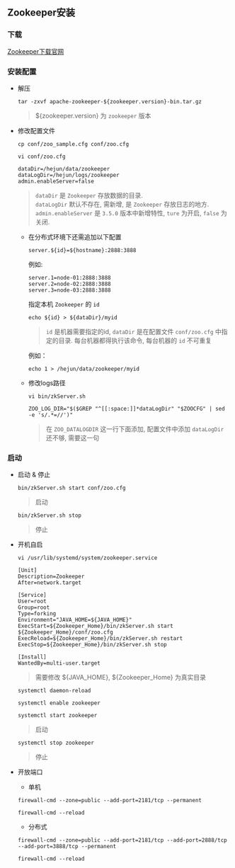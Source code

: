## Zookeeper安装

### 下载

[Zookeeper下载官网](https://archive.apache.org/dist/zookeeper/)
  
### 安装配置

- 解压

  ```
  tar -zxvf apache-zookeeper-${zookeeper.version}-bin.tar.gz
  ```
  > ${zookeeper.version} 为 `zookeeper` 版本

- 修改配置文件

  ```
  cp conf/zoo_sample.cfg conf/zoo.cfg
  ```
  
  ```
  vi conf/zoo.cfg
  ```
  
  ```
  dataDir=/hejun/data/zookeeper
  dataLogDir=/hejun/logs/zookeeper
  admin.enableServer=false
  ```
  > `dataDir` 是 `Zookeeper` 存放数据的目录.<br/> `dataLogDir` 默认不存在, 需新增, 是 `Zookeeper` 存放日志的地方.<br/> `admin.enableServer` 是 `3.5.0` 版本中新增特性, `ture` 为开启, `false` 为关闭.

  - 在分布式环境下还需追加以下配置

    ```
    server.${id}=${hostname}:2888:3888
    ```
    
    例如:
    
    ```
    server.1=node-01:2888:3888
    server.2=node-02:2888:3888
    server.3=node-03:2888:3888
    ```
    
    指定本机 `Zookeeper` 的 `id`
    
    ```
    echo ${id} > ${dataDir}/myid
    ```
    > `id` 是机器需要指定的id, `dataDir` 是在配置文件 `conf/zoo.cfg` 中指定的目录. 每台机器都得执行该命令, 每台机器的 `id` 不可重复
    
    例如：
    
    ```
    echo 1 > /hejun/data/zookeeper/myid
    ```

  - 修改logs路径
    
    ```
    vi bin/zkServer.sh
    ```
    
    ```
    ZOO_LOG_DIR="$($GREP "^[[:space:]]*dataLogDir" "$ZOOCFG" | sed -e 's/.*=//')"
    ```
    > 在 `ZOO_DATALOGDIR` 这一行下面添加, 配置文件中添加 `dataLogDir` 还不够, 需要这一句

### 启动

- 启动 & 停止

  ```
  bin/zkServer.sh start conf/zoo.cfg
  ```
  > 启动
  
  ```
  bin/zkServer.sh stop
  ```
  > 停止
  
- 开机自启

  ```
  vi /usr/lib/systemd/system/zookeeper.service
  ```
  
  ```
  [Unit]
  Description=Zookeeper
  After=network.target
  
  [Service]
  User=root
  Group=root
  Type=forking
  Environment="JAVA_HOME=${JAVA_HOME}"
  ExecStart=${Zookeeper_Home}/bin/zkServer.sh start ${Zookeeper_Home}/conf/zoo.cfg
  ExecReload=${Zookeeper_Home}/bin/zkServer.sh restart
  ExecStop=${Zookeeper_Home}/bin/zkServer.sh stop
  
  [Install]
  WantedBy=multi-user.target
  ```
  > 需要修改 ${JAVA_HOME}, ${Zookeeper_Home} 为真实目录
  
  ```
  systemctl daemon-reload
  ```
  
  ```
  systemctl enable zookeeper
  ```
  
  ```
  systemctl start zookeeper
  ```
  > 启动
  
  ```
  systemctl stop zookeeper
  ```
  > 停止

- 开放端口

  - 单机
  
  ```
  firewall-cmd --zone=public --add-port=2181/tcp --permanent
  ```
  
  ```
  firewall-cmd --reload
  ```
  
  - 分布式
  
  ```
  firewall-cmd --zone=public --add-port=2181/tcp --add-port=2888/tcp --add-port=3888/tcp --permanent
  ```
  
  ```
  firewall-cmd --reload
  ```
